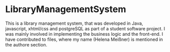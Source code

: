 # LibraryManagementSystem
This is a library management system, that was developed in Java, javascript, xhtml/css and postgreSQL as part of a student software project. 
I was mainly involved in implementing the business logic and the front-end. 
I have contributed to files, where my name (Helena Meißner) is mentioned in the authore section.
